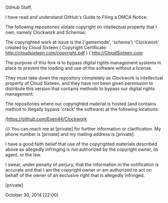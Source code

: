 GitHub Staff,

I have read and understand GitHub's Guide to Filing a DMCA Notice.

The following repositories violate copyright on intellectual property
that I own, namely Clockwork and Schemas:

The copyrighted work at issue is the ('gamemode', 'schema') 'Clockwork'
created by Cloud Sixteen ( Copyright Certificate:
http://cloudsixteen.com/copyright.pdf ) ( http://CloudSixteen.com

The purpose of this fork is to bypass digital rights management systems
in place to prevent the loading and use of the software without a license.

They must take down the repository completely as Clockwork is
intellectual property of Cloud Sixteen, and they have not been given
permission to distribute this version that contains methods to bypass
our digital rights management.

The repositories where our copyrighted material is hosted (and contains
method to illegally bypass 'crack' the software) at the following locations:

/https://github.com/Exen44/Clockwork

/// You can reach me at [private] for further information or clarification.
My phone number is [private] and my mailing
address is [private].

I have a good faith belief that use of the copyrighted materials
described above as allegedly infringing is not authorized by the
copyright owner, its agent, or the law.

I swear, under penalty of perjury, that the information in the
notification is accurate and that I am the copyright owner or am
authorized to act on behalf of the owner of an exclusive right that is
allegedly infringed.

[private]

October 30, 2014 [22:00]
